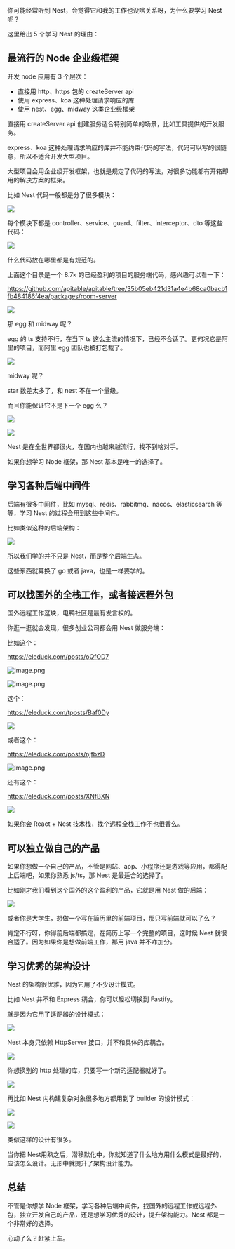 
﻿你可能经常听到 Nest，会觉得它和我的工作也没啥关系呀，为什么要学习 Nest 呢？

这里给出 5 个学习 Nest 的理由：

## 最流行的 Node 企业级框架

开发 node 应用有 3 个层次：

*   直接用 http、https 包的 createServer api
*   使用 express、koa 这种处理请求响应的库
*   使用 nest、egg、midway 这类企业级框架

直接用 createServer api 创建服务适合特别简单的场景，比如工具提供的开发服务。

express、koa 这种处理请求响应的库并不能约束代码的写法，代码可以写的很随意，所以不适合开发大型项目。

大型项目会用企业级开发框架，也就是规定了代码的写法，对很多功能都有开箱即用的解决方案的框架。

比如 Nest 代码一般都是分了很多模块：

![](//liushuaiyang.oss-cn-shanghai.aliyuncs.com/nest-docs/image/第02章-1.png)

每个模块下都是 controller、service、guard、filter、interceptor、dto 等这些代码：

![](//liushuaiyang.oss-cn-shanghai.aliyuncs.com/nest-docs/image/第02章-2.png)

什么代码放在哪里都是有规范的。

上面这个目录是一个 8.7k 的已经盈利的项目的服务端代码，感兴趣可以看一下：

<https://github.com/apitable/apitable/tree/35b05eb421d31a4e4b68ca0bacb1fb484186f4ea/packages/room-server>

![](//liushuaiyang.oss-cn-shanghai.aliyuncs.com/nest-docs/image/第02章-3.png)

那 egg 和 midway 呢？

egg 的 ts 支持不行，在当下 ts 这么主流的情况下，已经不合适了。更何况它是阿里的项目，而阿里 egg 团队也被打包裁了。

![](//liushuaiyang.oss-cn-shanghai.aliyuncs.com/nest-docs/image/第02章-4.png)

midway 呢？

star 数差太多了，和 nest 不在一个量级。

而且你能保证它不是下一个 egg 么？

![](//liushuaiyang.oss-cn-shanghai.aliyuncs.com/nest-docs/image/第02章-5.png)

![](//liushuaiyang.oss-cn-shanghai.aliyuncs.com/nest-docs/image/第02章-6.png)

Nest 是在全世界都很火，在国内也越来越流行，找不到啥对手。

如果你想学习 Node 框架，那 Nest 基本是唯一的选择了。

## 学习各种后端中间件

后端有很多中间件，比如 mysql、redis、rabbitmq、nacos、elasticsearch 等等，学习 Nest 的过程会用到这些中间件。

比如类似这种的后端架构：

![](//liushuaiyang.oss-cn-shanghai.aliyuncs.com/nest-docs/image/第02章-7.png)

所以我们学的并不只是 Nest，而是整个后端生态。

这些东西就算换了 go 或者 java，也是一样要学的。

## 可以找国外的全栈工作，或者接远程外包

国外远程工作这块，电鸭社区是最有发言权的。

你逛一逛就会发现，很多创业公司都会用 Nest 做服务端：

比如这个：

<https://eleduck.com/posts/oQfOD7>


![image.png](//liushuaiyang.oss-cn-shanghai.aliyuncs.com/nest-docs/image/第02章-8.png)

![image.png](//liushuaiyang.oss-cn-shanghai.aliyuncs.com/nest-docs/image/第02章-9.png)

这个：

<https://eleduck.com/tposts/Baf0Dy>

![](//liushuaiyang.oss-cn-shanghai.aliyuncs.com/nest-docs/image/第02章-10.png)

或者这个：

<https://eleduck.com/posts/njfbzD>

![image.png](//liushuaiyang.oss-cn-shanghai.aliyuncs.com/nest-docs/image/第02章-11.png)

还有这个：

<https://eleduck.com/posts/XNfBXN>

![](//liushuaiyang.oss-cn-shanghai.aliyuncs.com/nest-docs/image/第02章-12.png)

如果你会 React + Nest 技术栈，找个远程全栈工作不也很香么。

## 可以独立做自己的产品

如果你想做一个自己的产品，不管是网站、app、小程序还是游戏等应用，都得配上后端吧，如果你熟悉 js/ts，那 Nest 是最适合的选择了。

比如刚才我们看到这个国外的这个盈利的产品，它就是用 Nest 做的后端：

![](//liushuaiyang.oss-cn-shanghai.aliyuncs.com/nest-docs/image/第02章-13.png)

或者你是大学生，想做一个写在简历里的前端项目，那只写前端就可以了么？

肯定不行呀，你得前后端都搞定，在简历上写一个完整的项目，这时候 Nest 就很合适了。因为如果你是想做前端工作，那用 java 并不咋加分。

## 学习优秀的架构设计

Nest 的架构很优雅，因为它用了不少设计模式。

比如 Nest 并不和 Express 耦合，你可以轻松切换到 Fastify。

就是因为它用了适配器的设计模式：

![](//liushuaiyang.oss-cn-shanghai.aliyuncs.com/nest-docs/image/第02章-14.png)

Nest 本身只依赖 HttpServer 接口，并不和具体的库耦合。

![](//liushuaiyang.oss-cn-shanghai.aliyuncs.com/nest-docs/image/第02章-15.png)

你想换别的 http 处理的库，只要写一个新的适配器就好了。

![](//liushuaiyang.oss-cn-shanghai.aliyuncs.com/nest-docs/image/第02章-16.png)

再比如 Nest 内构建复杂对象很多地方都用到了 builder 的设计模式：

![](//liushuaiyang.oss-cn-shanghai.aliyuncs.com/nest-docs/image/第02章-17.png)

![](//liushuaiyang.oss-cn-shanghai.aliyuncs.com/nest-docs/image/第02章-18.png)

类似这样的设计有很多。

当你把 Nest用熟之后，潜移默化中，你就知道了什么地方用什么模式是最好的，应该怎么设计。无形中就提升了架构设计能力。

## 总结

不管是你想学 Node 框架，学习各种后端中间件，找国外的远程工作或远程外包，独立开发自己的产品，还是想学习优秀的设计，提升架构能力。Nest 都是一个非常好的选择。

心动了么？赶紧上车。
